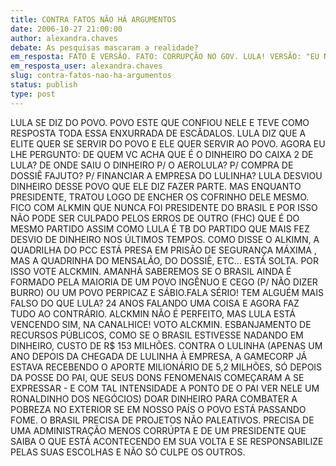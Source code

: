 ```yaml
---
title: CONTRA FATOS NÃO HÁ ARGUMENTOS
date: 2006-10-27 21:00:00
author: alexandra.chaves
debate: As pesquisas mascaram a realidade?
em_resposta: FATO E VERSÃO. FATO: CORRUPÇÃO NO GOV. LULA! VERSÃO: "EU NÃO SEI DE NADA".
em_resposta_user: alexandra.chaves
slug: contra-fatos-nao-ha-argumentos
status: publish 
type: post
---
```


LULA SE DIZ DO POVO. POVO ESTE QUE CONFIOU NELE E TEVE COMO RESPOSTA TODA ESSA ENXURRADA DE ESCÂDALOS. LULA DIZ QUE A ELITE QUER SE SERVIR DO POVO E ELE QUER SERVIR AO POVO. AGORA EU LHE PERGUNTO: DE QUEM VC ACHA QUE É O DINHEIRO DO CAIXA 2 DE LULA? DE ONDE SAIU O DINHEIRO P/ O AEROLULA? P/ COMPRA DE DOSSIÊ FAJUTO? P/ FINANCIAR A EMPRESA DO LULINHA? LULA DESVIOU DINHEIRO DESSE POVO QUE ELE DIZ FAZER PARTE. MAS ENQUANTO PRESIDENTE, TRATOU LOGO DE ENCHER OS COFRINHO DELE MESMO. FICO COM ALKMIN QUE NUNCA FOI PRESIDENTE DO BRASIL E POR ISSO NÃO PODE SER CULPADO PELOS ERROS DE OUTRO (FHC) QUE É DO MESMO PARTIDO ASSIM COMO LULA É TB DO PARTIDO QUE MAIS FEZ DESVIO DE DINHEIRO NOS ÚLTIMOS TEMPOS. COMO DISSE O ALKIMN, A QUADRILHA DO PCC ESTÁ PRESA EM PRISÃO DE SEGURANÇA MÁXIMA , MAS A QUADRINHA DO MENSALÃO, DO DOSSIÊ, ETC... ESTÁ SOLTA. POR ISSO VOTE ALCKMIN. AMANHÃ SABEREMOS SE O BRASIL AINDA É FORMADO PELA MAIORIA DE UM POVO INGÊNUO E CEGO (P/ NÃO DIZER BURRO) OU UM POVO PERPICAZ E SÁBIO.FALA SÉRIO! TEM ALGUÉM MAIS FALSO DO QUE LULA? 24 ANOS FALANDO UMA COISA E AGORA FAZ TUDO AO CONTRÁRIO. ALCKMIN NÃO É PERFEITO, MAS LULA ESTÁ VENCENDO SIM, NA CANALHICE! VOTO ALCKMIN. ESBANJAMENTO DE RECURSOS PÚBLICOS, COMO SE O BRASIL ESTIVESSE NADANDO EM DINHEIRO, CUSTO DE R$ 153 MILHÕES. CONTRA O LULINHA (APENAS UM ANO DEPOIS DA CHEGADA DE LULINHA À EMPRESA, A GAMECORP JÁ ESTAVA RECEBENDO O APORTE MILIONÁRIO DE 5,2 MILHÕES, SÓ DEPOIS DA POSSE DO PAI, QUE SEUS DONS FENOMENAIS COMEÇARAM A SE EXPRESSAR - E COM TAL INTENSIDADE A PONTO DE O PAI VER NELE UM RONALDINHO DOS NEGÓCIOS)
DOAR DINHEIRO PARA COMBATER A POBREZA NO EXTERIOR SE EM NOSSO PAÍS O POVO ESTÁ PASSANDO FOME. O BRASIL PRECISA DE PROJETOS NÃO PALEATIVOS. PRECISA DE UMA ADMINISTRAÇÃO MENOS CORRÚPTA E DE UM PRESIDENTE QUE SAIBA O QUE ESTÁ ACONTECENDO EM SUA VOLTA E SE RESPONSABILIZE PELAS SUAS ESCOLHAS E NÃO SÓ CULPE OS OUTROS.
